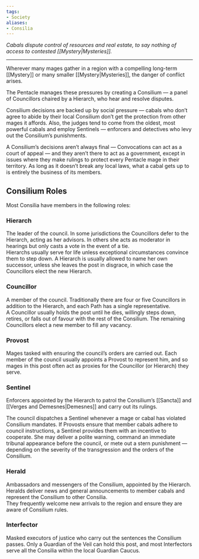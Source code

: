 ```yaml
---
tags:
- Society
aliases:
- Consilia
---
```


_Cabals dispute control of resources and real estate, to say nothing of access to contested [[Mystery|Mysteries]]._

---

Wherever many mages gather in a region with a compelling long-term [[Mystery]] or many smaller [[Mystery|Mysteries]], the danger of conflict arises.

The Pentacle manages these pressures by creating a Consilium — a panel of Councillors chaired by a Hierarch, who hear and resolve disputes.

Consilium decisions are backed up by social pressure — cabals who don’t agree to abide by their local Consilium don’t get the protection from other mages it affords. Also, the judges tend to come from the oldest, most powerful cabals and employ Sentinels — enforcers and detectives who levy out the Consilium’s punishments.

A Consilium’s decisions aren’t always final — Convocations can act as a court of appeal — and they aren’t there to act as a government, except in issues where they make rulings to protect every Pentacle mage in their territory. As long as it doesn’t break any local laws, what a cabal gets up to is entirely the business of its members.

## Consilium Roles

Most Consilia have members in the following roles:

### Hierarch

The leader of the council. In some jurisdictions the Councillors defer to the Hierarch, acting as her advisors. In others she acts as moderator in hearings but only casts a vote in the event of a tie.\
Hierarchs usually serve for life unless exceptional circumstances convince them to step down. A Hierarch is usually allowed to name her own successor, unless she leaves the post in disgrace, in which case the Councillors elect the new Hierarch.

### Councillor

A member of the council. Traditionally there are four or five Councillors in addition to the Hierarch, and each Path has a single representative.\
A Councillor usually holds the post until he dies, willingly steps down, retires, or falls out of favour with the rest of the Consilium. The remaining Councillors elect a new member to fill any vacancy.

### Provost

Mages tasked with ensuring the council’s orders are carried out. Each member of the council usually appoints a Provost to represent him, and so mages in this post often act as proxies for the Councillor (or Hierarch) they serve.

### Sentinel

Enforcers appointed by the Hierarch to patrol the Consilium’s [[Sancta]] and [[Verges and Demesnes|Demesnes]] and carry out its rulings.

The council dispatches a Sentinel whenever a mage or cabal has violated Consilium mandates. If Provosts ensure that member cabals adhere to council instructions, a Sentinel provides them with an incentive to cooperate. She may deliver a polite warning, command an immediate tribunal appearance before the council, or mete out a stern punishment — depending on the severity of the transgression and the orders of the Consilium.

### Herald

Ambassadors and messengers of the Consilium, appointed by the Hierarch. Heralds deliver news and general announcements to member cabals and represent the Consilium to other Consilia.\
They frequently welcome new arrivals to the region and ensure they are aware of Consilium rules.

### Interfector

Masked executors of justice who carry out the sentences the Consilium passes. Only a Guardian of the Veil can hold this post, and most Interfectors serve all the Consilia within the local Guardian Caucus.